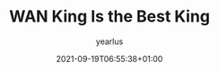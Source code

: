 ---
title: "WAN King Is the Best King"
slug: wan-king-is-the-best-king
author: yearlus
origin: hugo
date: 2021-09-19T06:55:38+01:00
lastMod: 2021-09-19T06:55:38+01:00
draft: true
toc: false
noLicense: false
weight: 1001
images: null
categories:
  - Uncategorized
tags:
  - untagged
description: "DESCRIPTION_CHANGE_ME"
---